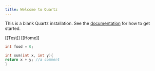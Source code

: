```yaml
---
title: Welcome to Quartz
---
```


This is a blank Quartz installation.
See the [documentation](https://quartz.jzhao.xyz) for how to get started.

[[Test]]
[[Home]]

``` c++
int food = 0;

int sum(int x, int y){
return x + y; //a comment
}
```